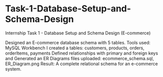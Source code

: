 # Task-1-Database-Setup-and-Schema-Design
Internship Task 1 - Database Setup and Schema Design (E-commerce)

Designed an E-commerce database schema with 5 tables.
Tools used: MySQL Workbench
I created a tables: customers, products, orders, orderItems, payments
Defined relationships with primary and foreign keys and
Generated an ER Diagrams
files uploaded: ecommerce_schema.sql, ER_Diagram.png
Result: A complete relational schema for an e-commerce system.
